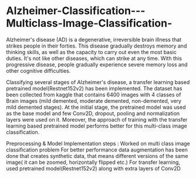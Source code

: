 # Alzheimer-Classification---Multiclass-Image-Classification-


Alzheimer's disease (AD) is a degenerative, irreversible brain illness that strikes people in their forties. This disease gradually destroys memory and thinking skills, as well as the capacity to carry out even the most basic duties. It's not like other diseases, which can strike at any time. With this  progressive disease, people gradually experience severe memory loss and other cognitive difficulties. 


Classifying several stages of Alzheimer's disease, a transfer learning based pretrained model(Restnet152v2) has been implemented. The dataset has been collected from kaggle that contains 6400 images with 4 classes of Brain images (mild demented, moderate demented, non-demented, very mild demented stages). At the initial stage, the pretrained model was used as the base model and few Conv2D, dropout, pooling and normalization layers were used on it. Moreover, the approach of training with the transfer learning based pretrained model performs better for this multi-class image classification. 
 
Preprocessing & Model Implementation steps : 
Worked on multi class image classification problem 
For better performance data augmentation has been done that creates synthetic data, that means different versions of the same image( it can be zoomed, horizontally flipped etc.)
For transfer learning, used pretrained model(Restnet152v2) along with extra layers of Conv2D
